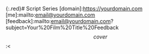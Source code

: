 {:.red}# Script Series
[domain]:https://yourdomain.com
[me]:mailto:email@yourdomain.com
[feedback]:mailto:email@yourdomain.com?subject=Your%20Film%20Title%20Feedback
$$cover$$:<<Title of Script>>:<<Script Author>>:<<Script summary goes here and can be as long as needed. Let is wrap around if you have softwrap, or just go on forever.>>
$$cover$$:<<>>:<<>>:<<>>
$$cover$$:<<>>:<<Script Author>>:<<>>
$$revision$$:<<1a>>
$$contact$$:<<Contact Name>>:<<Phone>>:<<[me]>>:<<Copyright (c) 2018 by YOURNAME.>>:<<All Rights Reserved.>>:<<Don't steal my script>>
$$contact$$:<<Contact Name>>:<<>>:<<[me]>>:<<Copyright (c) 2018 by YOURNAME, LLC.>>:<<All Rights Reserved.>>:<<>>
$$contact$$:<<>>:<<>>:<<>>:<<>>:<<>>:<<>>
---    note      noteTitle       Notes to Reviewers
    Please send [me] any and all [feedback], preferably by marking up the PDF using embedded comments. If you edit the PDF text, do so inline using comment boxes, or if you edit the text directly, change the color and/or font size so I can easily find it. ++additions are marked like this++ ~~deletions are marked like this~~

{: .pbb }--- note noteTitle Film Pitch for Potential Client
    ClientName:
    The overall purpose of this demo is to show the type of production value that we will bring to your project, focusing primarily on ...

[Link to  Article]:https://domain.com/article_link/

@@@ section . 
    ### AV Script

{: .red }- PART 1: Description for part 1
    PART 1A
    {:.blue}PART 1B
[Link to Article]

-       WS:Couple watching TV
- CU:Couple looking concerned
The narrative for the shots on the left would go here.
- MS:Paranoid guy looking thru blinds
    {:.ignore}Indent by itself to put a blank line between the shot and desc
    If you indent a line following a shot, then that text becomes part of the prior shot, allowing you to put a little more description if you need it.
- ECU:Perspective looking thru peephole.
- CU:Locking door
More narrative here that goes with the shot on the left...
[Link to Article]:https://domain.com/another_article_link
- PART 2: The middle section
This is a description for this section
[Link to Article] <-- That should have been turned into a link
{:.red}- MS/CU:Clips of people angry
    You can add more information about a shot by indenting the line that follows the definition. New shots are not started if you indent, however, so don't do that. :)
The narration for the Clips of people angry would be here...
- WS:violence
    This begins a new shot, because we used the shot delimiter at the beginning of the line.
    {:.green}You can, however, prefix each new indented line with a different class for formatting...
CGI Websites and blogs
{:.blue}CGI Use PIP to fill the screen
Words, words, words, blah, blah, blah
--- section secTitle section heading goes here...
- CGI:
CGI Text is here
{:.pba}### Random heading

{: .question .right}I wonder if we should maybe add that line from the unused section about "..."
* F2B:fin
{: .question .left}fin. credits.

{: .ignore}Anything with a .ignore class won't be displayed when the page is rendered by a browser, but is still part of the actual HTML document.
- WS:Stock clips of TV shows that ...
{:.blue}So many programs on television today ...
We should ***practice tolerance*** and ...
{:.green}It’s also crucial for people to *...* and **...**.
{:.red}We are past due for ...

- TS1

* TS2
- TS3 
footage

bar

## heading

##    heading with leading spaces

xyz

def

///Shotlist///
